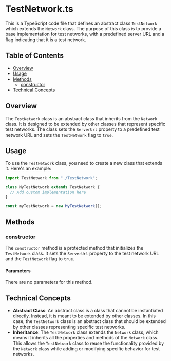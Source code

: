 # TestNetwork.ts

This is a TypeScript code file that defines an abstract class `TestNetwork` which extends the `Network` class. The purpose of this class is to provide a base implementation for test networks, with a predefined server URL and a flag indicating that it is a test network.

## Table of Contents

- [Overview](#overview)
- [Usage](#usage)
- [Methods](#methods)
  - [constructor](#constructor)
- [Technical Concepts](#technical-concepts)

## Overview

The `TestNetwork` class is an abstract class that inherits from the `Network` class. It is designed to be extended by other classes that represent specific test networks. The class sets the `ServerUrl` property to a predefined test network URL and sets the `TestNetwork` flag to `true`.

## Usage

To use the `TestNetwork` class, you need to create a new class that extends it. Here's an example:

```typescript
import TestNetwork from "./TestNetwork";

class MyTestNetwork extends TestNetwork {
  // Add custom implementation here
}

const myTestNetwork = new MyTestNetwork();
```

## Methods

### constructor

The `constructor` method is a protected method that initializes the `TestNetwork` class. It sets the `ServerUrl` property to the test network URL and the `TestNetwork` flag to `true`.

#### Parameters

There are no parameters for this method.

## Technical Concepts

- **Abstract Class**: An abstract class is a class that cannot be instantiated directly. Instead, it is meant to be extended by other classes. In this case, the `TestNetwork` class is an abstract class that should be extended by other classes representing specific test networks.
- **Inheritance**: The `TestNetwork` class extends the `Network` class, which means it inherits all the properties and methods of the `Network` class. This allows the `TestNetwork` class to reuse the functionality provided by the `Network` class while adding or modifying specific behavior for test networks.